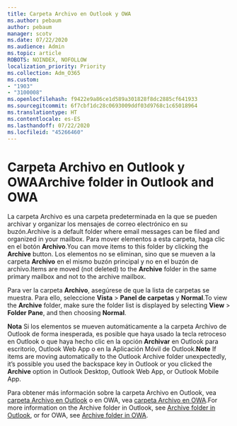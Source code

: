 ```yaml
---
title: Carpeta Archivo en Outlook y OWA
ms.author: pebaum
author: pebaum
manager: scotv
ms.date: 07/22/2020
ms.audience: Admin
ms.topic: article
ROBOTS: NOINDEX, NOFOLLOW
localization_priority: Priority
ms.collection: Adm_O365
ms.custom:
- "1903"
- "3100008"
ms.openlocfilehash: f9422e9a86ce1d589a301828f8dc2885cf641933
ms.sourcegitcommit: 6f7cbf1dc28c0693009ddf03d9768c1c65018964
ms.translationtype: HT
ms.contentlocale: es-ES
ms.lasthandoff: 07/22/2020
ms.locfileid: "45266460"
---
```

# <a name="archive-folder-in-outlook-and-owa"></a><span data-ttu-id="93cba-102">Carpeta Archivo en Outlook y OWA</span><span class="sxs-lookup"><span data-stu-id="93cba-102">Archive folder in Outlook and OWA</span></span>

<span data-ttu-id="93cba-103">La carpeta Archivo es una carpeta predeterminada en la que se pueden archivar y organizar los mensajes de correo electrónico en su buzón.</span><span class="sxs-lookup"><span data-stu-id="93cba-103">Archive is a default folder where email messages can be filed and organized in your mailbox.</span></span> <span data-ttu-id="93cba-104">Para mover elementos a esta carpeta, haga clic en el botón **Archivo**.</span><span class="sxs-lookup"><span data-stu-id="93cba-104">You can move items to this folder by clicking the  **Archive**  button.</span></span> <span data-ttu-id="93cba-105">Los elementos no se eliminan, sino que se mueven a la carpeta **Archivo** en el mismo buzón principal y no en el buzón de archivo.</span><span class="sxs-lookup"><span data-stu-id="93cba-105">Items are moved (not deleted) to the **Archive** folder in the same primary mailbox and not to the archive mailbox.</span></span>

<span data-ttu-id="93cba-106">Para ver la carpeta **Archivo**, asegúrese de que la lista de carpetas se muestra. Para ello, seleccione **Vista** > **Panel de carpetas** y **Normal**.</span><span class="sxs-lookup"><span data-stu-id="93cba-106">To view the **Archive** folder, make sure the folder list is displayed by selecting  **View** > **Folder Pane**,  and then choosing  **Normal**.</span></span>

<span data-ttu-id="93cba-107">**Nota** Si los elementos se mueven automáticamente a la carpeta Archivo de Outlook de forma inesperada, es posible que haya usado la tecla retroceso en Outlook o que haya hecho clic en la opción **Archivar** en Outlook para escritorio, Outlook Web App o en la Aplicación Móvil de Outlook.</span><span class="sxs-lookup"><span data-stu-id="93cba-107">**Note** If items are moving automatically to the Outlook Archive folder unexpectedly, it’s possible you used the backspace key in Outlook or you clicked the **Archive** option in Outlook Desktop, Outlook Web App, or Outlook Mobile App.</span></span>

<span data-ttu-id="93cba-108">Para obtener más información sobre la carpeta Archivo en Outlook, vea [carpeta Archivo en Outlook](https://support.office.com/article/archive-in-outlook-for-windows-25f75777-3cdc-4c77-9783-5929c7b47028) o en OWA, vea [carpeta Archivo en OWA](https://support.office.com/article/organize-your-inbox-with-archive-sweep-and-other-tools-in-outlook-on-the-web-49b26f63-6399-4b4a-a580-14b9b1efe96d?ui=en-US&rs=en-US&ad=US).</span><span class="sxs-lookup"><span data-stu-id="93cba-108">For more information on the Archive folder in Outlook, see [Archive folder in Outlook](https://support.office.com/article/archive-in-outlook-for-windows-25f75777-3cdc-4c77-9783-5929c7b47028), or for OWA, see [Archive folder in OWA](https://support.office.com/article/organize-your-inbox-with-archive-sweep-and-other-tools-in-outlook-on-the-web-49b26f63-6399-4b4a-a580-14b9b1efe96d?ui=en-US&rs=en-US&ad=US).</span></span>